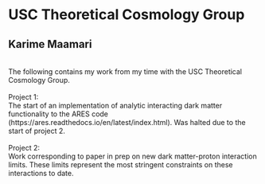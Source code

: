 USC Theoretical Cosmology Group
===============================
Karime Maamari
--------------
<br>
The following contains my work from my time with the USC Theoretical Cosmology Group.
<br><br>
Project 1:<br>
The start of an implementation of analytic interacting dark matter functionality to the ARES code (https://ares.readthedocs.io/en/latest/index.html). Was halted due to the start of project 2.
<br><br>
Project 2:<br>
Work corresponding to paper in prep on new dark matter-proton interaction limits. These limits represent the most stringent constraints on these interactions to date.
